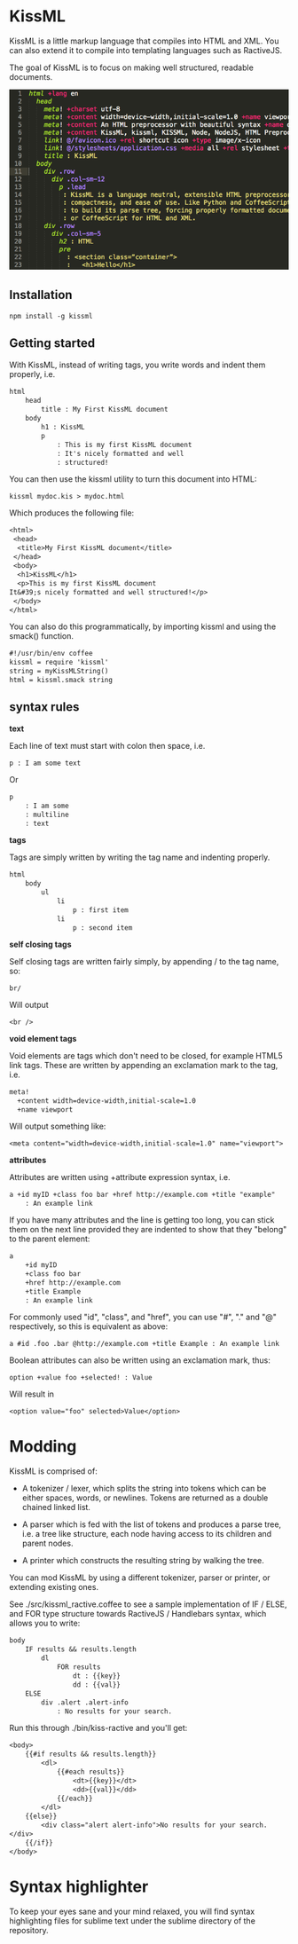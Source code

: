 KissML
======

KissML is a little markup language that compiles into HTML and XML. You can also extend it to compile into templating languages such as RactiveJS.

The goal of KissML is to focus on making well structured, readable documents.

![More sugar please](https://raw.githubusercontent.com/jhiver/kissml/master/examples/capture.png)

Installation
------------

	npm install -g kissml


Getting started
---------------

With KissML, instead of writing tags, you write words and indent them properly, i.e.

	html
		head
			title : My First KissML document
		body
			h1 : KissML
			p
				: This is my first KissML document
				: It's nicely formatted and well
				: structured!

You can then use the kissml utility to turn this document into HTML:

	kissml mydoc.kis > mydoc.html

Which produces the following file:

	<html>
	 <head>
	  <title>My First KissML document</title>
	 </head>
	 <body>
	  <h1>KissML</h1>
	  <p>This is my first KissML document
	It&#39;s nicely formatted and well structured!</p>
	 </body>
	</html>


You can also do this programmatically, by importing kissml and using the smack() function.

	#!/usr/bin/env coffee
	kissml = require 'kissml'
	string = myKissMLString()
	html = kissml.smack string


syntax rules
------------


**text**

Each line of text must start with colon then space, i.e.

	p : I am some text

Or

	p
		: I am some
		: multiline
		: text


**tags**

Tags are simply written by writing the tag name and indenting properly.

	html
		body
			ul
				li
					p : first item
				li
					p : second item


**self closing tags**

Self closing tags are written fairly simply, by appending / to the tag name, so:

	br/

Will output

	<br />


**void element tags**

Void elements are tags which don't need to be closed, for example HTML5 link tags. These are written by appending an exclamation mark to the tag, i.e.

	meta!
	  +content width=device-width,initial-scale=1.0
	  +name viewport

Will output something like:

	<meta content="width=device-width,initial-scale=1.0" name="viewport">


**attributes**

Attributes are written using +attribute expression syntax, i.e.

	a +id myID +class foo bar +href http://example.com +title "example"
		: An example link

If you have many attributes and the line is getting too long, you can stick them on the next line provided they are indented to show that they "belong" to the parent element:

	a
		+id myID
		+class foo bar
		+href http://example.com
		+title Example
		: An example link

For commonly used "id", "class", and "href", you can use "#", "." and "@" respectively, so this is equivalent as above:
	
	a #id .foo .bar @http://example.com +title Example : An example link

Boolean attributes can also be written using an exclamation mark, thus:

	option +value foo +selected! : Value
	
Will result in

	<option value="foo" selected>Value</option>

Modding
========

KissML is comprised of:

* A tokenizer / lexer, which splits the string into tokens which can be either spaces, words, or newlines. Tokens are returned as a double chained linked list.

* A parser which is fed with the list of tokens and produces a parse tree, i.e. a tree like structure, each node having access to its children and parent nodes.

* A printer which constructs the resulting string by walking the tree.

You can mod KissML by using a different tokenizer, parser or printer, or extending existing ones.

See ./src/kissml_ractive.coffee to see a sample implementation of IF / ELSE, and FOR type structure towards RactiveJS / Handlebars syntax, which allows you to write:

	body
		IF results && results.length
			dl
				FOR results
					dt : {{key}}
					dd : {{val}}
		ELSE
			div .alert .alert-info
				: No results for your search.

Run this through ./bin/kiss-ractive and you'll get:

	<body>
		{{#if results && results.length}}
			<dl>
				{{#each results}}
					<dt>{{key}}</dt>
					<dd>{{val}}</dd>
				{{/each}}
			</dl>
		{{else}}
			<div class="alert alert-info">No results for your search.</div>
		{{/if}}
	</body>

Syntax highlighter
===============

To keep your eyes sane and your mind relaxed, you will find syntax highlighting files for sublime text under the sublime directory of the repository.
